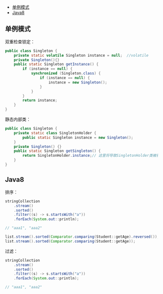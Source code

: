 <!-- START doctoc generated TOC please keep comment here to allow auto update -->
<!-- DON'T EDIT THIS SECTION, INSTEAD RE-RUN doctoc TO UPDATE -->


- [单例模式](#%E5%8D%95%E4%BE%8B%E6%A8%A1%E5%BC%8F)
- [Java8](#java8)

<!-- END doctoc generated TOC please keep comment here to allow auto update -->

## 单例模式

双重检查锁定：

```java
public class Singleton {  
    private static volatile Singleton instance = null;  //volatile
    private Singleton(){}  
    public static Singleton getInstance() {  
        if (instance == null) {  
            synchronized (Singleton.class) {  
                if (instance == null) {
                    instance = new Singleton();  
                }  
            }  
        }  
        return instance;  
    }  
}  
```

静态内部类：

```java
public class Singleton {
    private static class SingletonHolder {
        public static Singleton instance = new Singleton();
    }
    private Singleton() {}
    public static Singleton getSingleton() {
        return SingletonHolder.instance;// 这里将导致SingletonHolder类被初始化
    }
}
```



## Java8

排序：

```java
stringCollection
    .stream()
    .sorted()
    .filter((s) -> s.startsWith("a"))
    .forEach(System.out::println);

// "aaa1", "aaa2"

list.stream().sorted(Comparator.comparing(Student::getAge).reversed());
list.stream().sorted(Comparator.comparing(Student::getAge));
```

过滤：

```java
stringCollection
    .stream()
    .sorted()
    .filter((s) -> s.startsWith("a"))
    .forEach(System.out::println);

// "aaa1", "aaa2"
```



